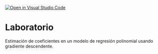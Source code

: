 [![Open in Visual Studio Code](https://classroom.github.com/assets/open-in-vscode-718a45dd9cf7e7f842a935f5ebbe5719a5e09af4491e668f4dbf3b35d5cca122.svg)](https://classroom.github.com/online_ide?assignment_repo_id=12805624&assignment_repo_type=AssignmentRepo)
# Laboratorio

Estimación de coeficientes en un modelo de regresión polinomial usando gradiente descendente.
